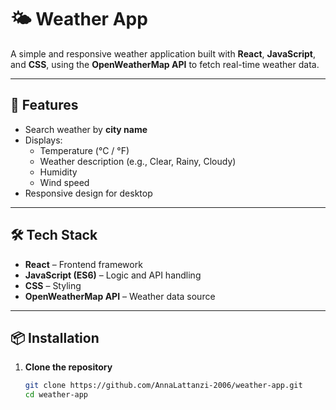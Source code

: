 # 🌤️ Weather App

A simple and responsive weather application built with **React**, **JavaScript**, and **CSS**, using the **OpenWeatherMap API** to fetch real-time weather data.

---

## 📌 Features

- Search weather by **city name**
- Displays:
  - Temperature (°C / °F)
  - Weather description (e.g., Clear, Rainy, Cloudy)
  - Humidity
  - Wind speed
- Responsive design for desktop

---

## 🛠️ Tech Stack

- **React** – Frontend framework
- **JavaScript (ES6)** – Logic and API handling
- **CSS** – Styling
- **OpenWeatherMap API** – Weather data source

---

## 📦 Installation

1. **Clone the repository**
   ```bash
   git clone https://github.com/AnnaLattanzi-2006/weather-app.git
   cd weather-app

